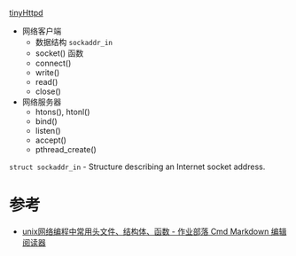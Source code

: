 [tinyHttpd](https://sourceforge.net/projects/tinyhttpd/files/latest/download)

+ 网络客户端
  + 数据结构 `sockaddr_in`
  + socket() 函数
  + connect()
  + write()
  + read()
  + close()
+ 网络服务器
  + htons(), htonl()
  + bind()
  + listen()
  + accept()
  + pthread_create()


`struct sockaddr_in` - Structure describing an Internet socket address.


# 参考

+ [unix网络编程中常用头文件、结构体、函数 - 作业部落 Cmd Markdown 编辑阅读器](https://www.zybuluo.com/zwh8800/note/816624)